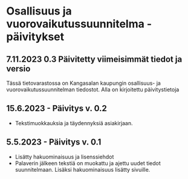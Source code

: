 # Osallisuus ja vuorovaikutussuunnitelma - päivitykset

## 7.11.2023 0.3 Päivitetty viimeisimmät tiedot ja versio

Tässä tietovarastossa on Kangasalan kaupungin osallisuus- ja vuorovaikutussuunnitelman tiedostot. Alla on kirjoitettu päivitystietoja

## 15.6.2023 - Päivitys v. 0.2

- Tekstimuokkauksia ja täydennyksiä asiakirjaan.


## 5.5.2023 - Päivitys v. 0.1

- Lisätty hakuominaisuus ja lisenssiehdot
- Palaverin jälkeen tekstiä on muokattu ja ajettu uudet tiedot suunnitelmaan. Lisäksi hakuominaisuus lisätty sivuille.
